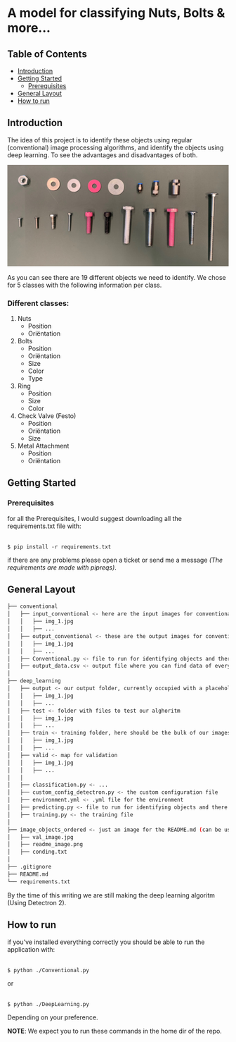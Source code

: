 # A model for classifying Nuts, Bolts & more...

## Table of Contents

+ [Introduction](#introduction)
+ [Getting Started](#getting_started)
    + [Prerequisites](#prerequisites)
+ [General Layout](#general_layout)
+ [How to run](#how_to_run)


## Introduction <a name = "introduction"></a>
The idea of this project is to identify these objects using regular (conventional) image processing algorithms, and identify the objects using deep learning. To see the advantages and disadvantages of both.

![image of all parts](./image_objects_ordered/val_image.jpg)

As you can see there are 19 different objects we need to identify. We chose for 5 classes with the following information per class. 

### Different classes:

1. Nuts
    - Position
    - Oriëntation
2. Bolts
    - Position
    - Oriëntation
    - Size
    - Color
    - Type
3. Ring
    - Position
    - Size
    - Color
4. Check Valve (Festo)
    - Position
    - Oriëntation
    - Size
5. Metal Attachment
    - Position
    - Oriëntation

## Getting Started <a name = "getting_started"></a>

### Prerequisites  <a name = "prerequisites"></a>

for all the Prerequisites, I would suggest downloading all the requirements.txt file with:

```ShellSession

$ pip install -r requirements.txt
```

if there are any problems please open a ticket or send me a message *(The requirements are made with pipreqs)*.

## General Layout <a name = "general_layout"></a>

```bash
├── conventional
│   ├── input_conventional <- here are the input images for conventional image processing
│   │   ├── img_1.jpg
│   │   ├── ...
│   ├── output_conventional <- these are the output images for conventional image processing
│   │   ├── img_1.jpg
│   │   ├── ...
│   ├── Conventional.py <- file to run for identifying objects and there features using conventional methods
│   ├── output_data.csv <- output file where you can find data of every contour in the images
│
├── deep_learning
│   ├── output <- our output folder, currently occupied with a placeholder
│   │   ├── img_1.jpg
│   │   ├── ...
│   ├── test <- folder with files to test our alghoritm
│   │   ├── img_1.jpg
│   │   ├── ...
│   ├── train <- training folder, here should be the bulk of our images
│   │   ├── img_1.jpg
│   │   ├── ...
│   ├── valid <- map for validation
│   │   ├── img_1.jpg
│   │   ├── ...
│   │   
│   ├── classification.py <- ...
│   ├── custom_config_detectron.py <- the custom configuration file
│   ├── environment.yml <- .yml file for the environment
│   ├── predicting.py <- file to run for identifying objects and there features using detectron2
│   ├── training.py <- the training file
│
├── image_objects_ordered <- just an image for the README.md (can be used for validation)
│   ├── val_image.jpg
│   ├── readme_image.png
│   ├── conding.txt
│
├── .gitignore
├── README.md
└── requirements.txt
```

By the time of this writing we are still making the deep learning algoritm (Using Detectron 2).

## How to run <a name = "how_to_run"></a>

if you've installed everything correctly you should be able to run the application with:

```ShellSession

$ python ./Conventional.py
```

or 

```ShellSession

$ python ./DeepLearning.py
```

Depending on your preference. 

**NOTE**: We expect you to run these commands in the home dir of the repo.